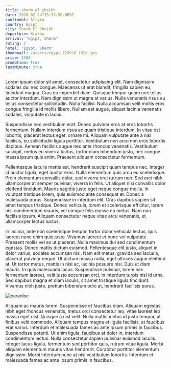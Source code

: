 ```yaml
---
title: sharm el sheikh
date: 2020-02-24T15:53:58.009Z
continent: Afryka
country: Egipt
city: Sharm El Sheikh
departure: Kraków
arrival: "Egipt, Sharm"
rating: 2
hotel: "Egipt, Sharm"
thumbnail: /assets/egypt-723916_1920.jpg
price: 2500
promotion: true
lastMinute: true
---
```


<!--StartFragment-->

Lorem ipsum dolor sit amet, consectetur adipiscing elit. Nam dignissim sodales dui nec congue. Maecenas ut erat blandit, fringilla sapien eu, tincidunt magna. Cras eu imperdiet diam. Quisque tempor quam nec tellus auctor interdum. Nam dignissim ut magna at varius. Nulla venenatis risus eu tellus consectetur sollicitudin. Nulla facilisi. Nulla accumsan velit mollis eros congue fringilla id mollis libero. Nullam est augue, aliquet lacinia venenatis sodales, vulputate in lacus.

Suspendisse nec vestibulum erat. Donec pulvinar eros at eros lobortis fermentum. Nullam interdum risus ac quam tristique interdum. In vitae est lobortis, placerat lectus eget, ornare mi. Aliquam vulputate ante a nisi facilisis, eu sollicitudin ligula porttitor. Vestibulum non arcu non eros lobortis dapibus. Aenean facilisis augue nec ante rhoncus venenatis. Vestibulum suscipit, metus eu viverra luctus, tortor diam bibendum justo, nec congue massa ipsum quis enim. Praesent aliquam consectetur fermentum.

Pellentesque iaculis mattis est, hendrerit suscipit quam tempus nec. Integer id auctor ligula, eget auctor eros. Nulla elementum quis arcu eu scelerisque. Proin elementum convallis dolor, sed viverra orci rutrum non. Sed orci nibh, ullamcorper at semper pulvinar, viverra in felis. Ut aliquet nisi convallis dolor eleifend tincidunt. Mauris sagittis justo eget neque congue mollis. In volutpat tristique lorem, quis euismod ante consequat et. Donec a malesuada purus. Suspendisse in interdum elit. Cras dapibus sapien sit amet tempus tristique. Donec vehicula, lorem et scelerisque efficitur, lorem nisi condimentum mauris, vel congue felis massa eu metus. Nam non facilisis ipsum. Aliquam consectetur neque vitae arcu venenatis, et ullamcorper lectus luctus.

In lacinia, ante non scelerisque tempor, tortor dolor vehicula lectus, quis laoreet nunc enim quis justo. Vivamus laoreet et nunc vel vulputate. Praesent mollis vel ex ut placerat. Nulla maximus dui sed condimentum egestas. Donec mattis dictum euismod. Pellentesque elit justo, aliquet in dolor varius, sodales accumsan nisl. Nam elit metus, gravida sed lacus a, placerat pulvinar neque. Ut dictum massa nulla, eget ultrices augue eleifend at. Ut tortor metus, mattis in nisl ac, lacinia posuere nisi. Duis ut diam mauris. In quis malesuada lacus. Suspendisse pulvinar, lorem nec fermentum laoreet, velit justo accumsan orci, in interdum turpis nisl id urna. Sed dapibus magna et diam iaculis, sit amet tristique ligula tincidunt. Vivamus nibh justo, pretium bibendum odio at, hendrerit facilisis purus.

![paradise](/assets/egypt-723916_1920.jpg "Egipt")

Aliquam ac mauris lorem. Suspendisse et faucibus diam. Aliquam egestas, nibh eget rhoncus venenatis, metus orci consectetur leo, vitae laoreet leo massa eget nisl. Quisque a nisl velit. Nulla mattis metus id justo tempor, at finibus velit commodo. Aliquam tempus magna et ligula facilisis, at faucibus erat varius. Interdum et malesuada fames ac ante ipsum primis in faucibus. Suspendisse potenti. Ut enim ligula, faucibus at dolor in, interdum condimentum lectus. Nulla consectetur sapien pulvinar euismod iaculis. Integer lacus ligula, fermentum sed porttitor quis, rutrum vitae ligula. Morbi aliquam elementum mauris vitae hendrerit. Curabitur porttitor elementum dignissim. Morbi interdum nunc at nisi vestibulum lobortis. Interdum et malesuada fames ac ante ipsum primis in faucibus.

<!--EndFragment-->
